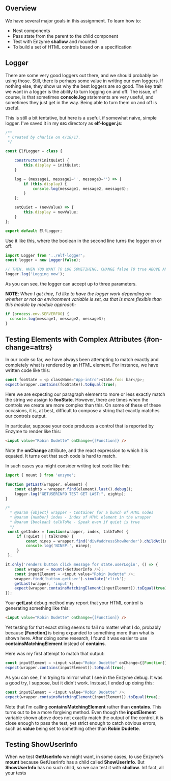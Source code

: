 ## Overview

We have several major goals in this assignment. To learn how to:

- Nest components
- Pass state from the parent to the child component
- Test with Enzyme **shallow** and mounted
- To build a set of HTML controls based on a specification

## Logger

There are some very good loggers out there, and we should probably be using those. Still, there is perhaps some value in writing our own loggers. If nothing else, they show us why the best loggers are so good. The key trait we want in a logger is the ability to turn logging on and off. The issue, of course, is that sometimes **console.log** statements are very useful, and sometimes they just get in the way. Being able to turn them on and off is useful.

This is still a bit tentative, but here is a useful, if somewhat naive, simple logger. I've saved it in my **src** directory as **elf-logger.js**:

```javascript
/**
 * Created by charlie on 4/18/17.
 */

const ElfLogger = class {

    constructor(initQuiet) {
        this.display = initQuiet;
    }

    log = (message1, message2='', message3='') => {
        if (this.display) {
            console.log(message1, message2, message3);
        }
    };

    setQuiet = (newValue) => {
        this.display = newValue;
    }
};

export default ElfLogger;
```

Use it like this, where the boolean in the second line turns the logger on or off:

```javascript
import Logger from '../elf-logger';
const logger = new Logger(false);

// THEN, WHEN YOU WANT TO LOG SOMETIHING, CHANGE false TO true ABOVE AND:
logger.log('Logging now');
```

As you can see, the logger can accept up to three parameters.

**NOTE**: _When I get time, I'd like to have the logger work depending on whether or not an environment variable is set, as that is more flexible than this module by module approach:_

```javascript
if (process.env.SERVERFOO) {
  console.log(message1, message2, message3);
}
```



## Testing Elements with Complex Attributes {#on-change=attrs}

In our code so far, we have always been attempting to match exactly and completely what is rendered by an HTML element. For instance, we have written code like this:

```javascript
const fooState = <p className="App-intro">state.foo: bar</p>;
expect(wrapper.contains(fooState)).toEqual(true);
```

Here we are expecting our paragraph element to more or less exactly match the string we assign to **fooState**. However, there are times when the controls we create are more complex than this. On some of these of these occasions, it is, at best, difficult to compose a string that exactly matches our controls output.

In particular, suppose your code produces a control that is reported by Enzyme to render like this:

```html
<input value="Robin Dudette" onChange={[Function]} />
```

Note the **onChange** attribute, and the react expression to which it is equated. It turns out that such code is hard to match.

In such cases you might consider writing test code like this:

```javascript
import { mount } from 'enzyme';

function getLast(wrapper, element) {        
    const eightp = wrapper.find(element).last().debug();
    logger.log("GETUSERINFO TEST GET LAST:", eightp);
}

/*
  * @param {object} wrapper - Container for a bunch of HTML nodes
  * @param {number} index - Index of HTML element in the wrapper
  * @param {boolean} talkToMe - Speak even if quiet is true
  */
 const getIndex = function(wrapper, index, talkToMe) {
     if (!quiet || talkToMe) {
         const ninep = wrapper.find('div#addressShowRender').childAt(index).debug();
         console.log('NINEP:', ninep);
     }
 };

it.only('renders button click message for state.userLogin', () => {
    const wrapper = mount(<GetUserInfo />);
    const inputElement = <input value="Robin Dudette" />;  
    wrapper.find('button.getUser').simulate('click');
    getLast(wrapper, 'input');
    expect(wrapper.containsMatchingElement(inputElement)).toEqual(true);
});
```

Your **getLast** debug method may report that your HTML control is generating something like this:

```html
<input value="Robin Dudette" onChange={[Function]} />
```

Yet testing for that exact string seems to fail no matter what I do, probably because **[Function]** is being expanded to something more than what is shown here. After doing some research, I found it was easier to use **containsMatchingElement** instead of **contains**.

Here was my first attempt to match that output:

```javascript
const inputElement = <input value="Robin Dudette" onChange={[Function]} />
expect(wrapper.contains(inputElement)).toEqual(true);
```

As you can see, I'm trying to mirror what I see in the Enzyme debug. It was a good try, I suppose, but it didn't work. Instead, I ended up doing this:

```javascript
const inputElement = <input value="Robin Dudette" />;  
expect(wrapper.containsMatchingElement(inputElement)).toEqual(true);
```

Note that I'm calling **containsMatchingElement** rather than **contains**. This turns out to be a more forgiving method. Even though the **inputElement** variable shown above does not exactly match the output of the control, it is close enough to pass the test, yet strict enough to catch obvious errors, such as **value** being set to something other than **Robin Dudette**.

## Testing ShowUserInfo

When we test **GetUserInfo** we might want, in some cases, to use Enzyme's **mount** because GetUserInfo has a child called **ShowUserInfo**. But **ShowUserInfo** has no such child, so we can test it with **shallow**. Inf fact, all your tests
